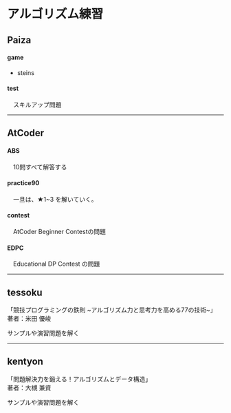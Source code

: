 # アルゴリズム練習

## **Paiza**

#### **game**
  - steins
#### **test**
&emsp;スキルアップ問題

___
## **AtCoder**

#### **ABS** 

&emsp;10問すべて解答する  


#### **practice90**
&emsp;一旦は、★1~3 を解いていく。

#### **contest**
&emsp;AtCoder Beginner Contestの問題

#### **EDPC**
&emsp;Educational DP Contest の問題

___
## **tessoku**

「競技プログラミングの鉄則 ~アルゴリズム力と思考力を高める77の技術~」  
著者：米田 優峻  

サンプルや演習問題を解く

___
## **kentyon**

「問題解決力を鍛える！アルゴリズムとデータ構造」  
著者：大槻 兼資  

サンプルや演習問題を解く